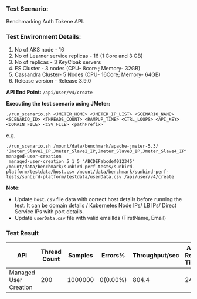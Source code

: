 ### Test Scenario:

Benchmarking Auth Tokene API.

### Test Environment Details:
1. No of AKS node - 16
2. No of Learner service replicas - 16 (1 Core and 3 GB)
3. No of replicas - 3 KeyCloak servers
4. ES Cluster - 3 nodes (CPU- 8core ; Memory- 32GB)
5. Cassandra Cluster- 5 Nodes (CPU- 16Core; Memory- 64GB)
6. Release version - Release 3.9.0


**API End Point:** `/api/user/v4/create`


**Executing the test scenario using JMeter:**

```./run_scenario.sh <JMETER_HOME> <JMETER_IP_LIST> <SCENARIO_NAME> <SCENARIO_ID> <THREADS_COUNT> <RAMPUP_TIME> <CTRL_LOOPS> <API_KEY> <DOMAIN_FILE> <CSV_FILE> <pathPrefix>```

e.g.

```
./run_scenario.sh /mount/data/benchmark/apache-jmeter-5.3/ 'Jmeter_Slave1_IP,Jmeter_Slave2_IP,Jmeter_Slave3_IP,Jmeter_Slave4_IP' managed-user-creation
 managed-user-creation 5 1 5 "ABCDEFabcdef012345" /mount/data/benchmark/sunbird-perf-tests/sunbird-platform/testdata/host.csv /mount/data/benchmark/sunbird-perf-tests/sunbird-platform/testdata/userData.csv /api/user/v4/create
 ```

**Note:**

- Update `host.csv` file data with correct host details before running the test. It can be domain details / Kubernetes Node IPs/ LB IPs/ Direct Service IPs with port details.
- Update `userData.csv` file with valid emailIds (FirstName, Email)


### Test Result

| API           | Thread Count  | Samples  | Errors% | Throughput/sec|Avg Resp Time|   95th pct  |  99th pct   |
| ------------- | ------------- | -------- | --------| ---------------|------------|-------------|-------------|
| Managed User Creation | 200           | 1000000   | 0(0.00%)| 804.4           |    241    | 397  |  528   |
